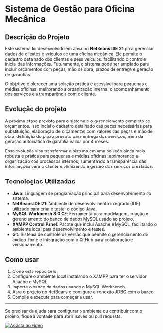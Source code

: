 # Sistema de Gestão para Oficina Mecânica

## Descrição do Projeto

Este sistema foi desenvolvido em Java no **NetBeans IDE 21** para gerenciar dados de clientes e veículos de uma oficina mecânica. Ele permite o cadastro detalhado dos clientes e seus veículos, facilitando o controle inicial das informações. Futuramente, o sistema pode ser ampliado para incluir orçamentos com peças, mão de obra, prazos de entrega e geração de garantias.

O objetivo é oferecer uma solução prática e acessível para pequenas e médias oficinas, melhorando a organização interna, o acompanhamento dos serviços e a transparência com o cliente.

## Evolução do projeto

A próxima etapa prevista para o sistema é o gerenciamento completo de orçamentos. Isso inclui o cadastro detalhado das peças necessárias para substituição, elaboração de orçamentos com valores das peças e mão de obra, definição do prazo previsto para entrega dos serviços, além da geração automática de garantia válida por 4 meses.

Essa evolução visa transformar o sistema em uma solução ainda mais robusta e prática para pequenas e médias oficinas, aprimorando a organização dos processos internos, aumentando a transparência das informações para o cliente e otimizando a gestão dos serviços prestados.

## Tecnologias Utilizadas

- **Java**: Linguagem de programação principal para desenvolvimento do sistema.
- **NetBeans IDE 21**: Ambiente de desenvolvimento integrado (IDE) utilizado para criar e testar o código Java.
- **MySQL Workbench 8.0 CE**: Ferramenta para modelagem, criação e gerenciamento do banco de dados MySQL usado no projeto.
- **XAMPP Control Panel**: Pacote que inclui Apache e MySQL, facilitando o ambiente local para desenvolvimento e testes.
- **Git**: Sistema de controle de versão que permite o gerenciamento do código-fonte e integração com o GitHub para colaboração e versionamento.

## Como usar

1. Clone este repositório.
2. Configure o ambiente local instalando o XAMPP para ter o servidor Apache e MySQL.
3. Importe o banco de dados usando o MySQL Workbench.
4. Abra o projeto no NetBeans e configure a conexão JDBC com o banco.
5. Compile e execute para começar a usar.

---

Se precisar de ajuda para configurar o ambiente ou contribuir com o projeto, fique à vontade para abrir issues ou pull requests.

[![Assista ao vídeo](https://vumbnail.com/1085436229.jpg)](https://vimeo.com/1085436229)


